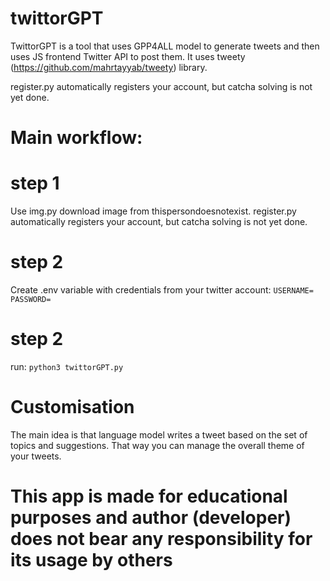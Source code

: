 # twittorGPT
TwittorGPT is a tool that uses GPP4ALL model to generate tweets and then uses JS frontend Twitter API to post them.
It uses tweety (https://github.com/mahrtayyab/tweety) library.

register.py automatically registers your account, but catcha solving is not yet done.

# Main workflow:

# step 1

Use img.py download image from thispersondoesnotexist. register.py automatically registers your account, but catcha solving is not yet done.

# step 2
Create .env variable with credentials from your twitter account:
``
USERNAME=
PASSWORD=
``

# step 2
run: ``python3 twittorGPT.py``

# Customisation
The main idea is that language model writes a tweet based on the set of topics and suggestions. That way you can manage the overall theme of your tweets.

# This app is made for educational purposes and author (developer) does not bear any responsibility for its usage by others
